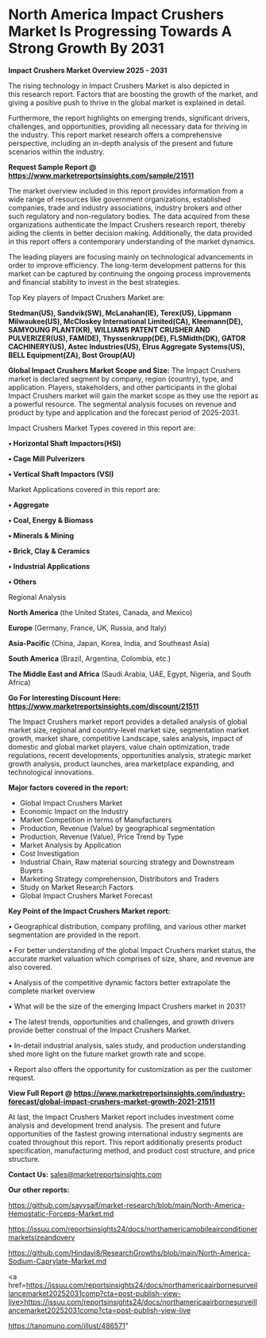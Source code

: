 # North America Impact Crushers Market Is Progressing Towards A Strong Growth By 2031

<Strong> Impact Crushers Market Overview 2025 - 2031</strong>

The rising technology in Impact Crushers Market is also depicted in this research report. Factors that are boosting the growth of the market, and giving a positive push to thrive in the global market is explained in detail.

Furthermore, the report highlights on emerging trends, significant drivers, challenges, and opportunities, providing all necessary data for thriving in the industry. This report market research offers a comprehensive perspective, including an in-depth analysis of the present and future scenarios within the industry.

<strong>Request Sample Report @ <a href=https://www.marketreportsinsights.com/sample/21511>https://www.marketreportsinsights.com/sample/21511</a></strong>

The market overview included in this report provides information from a wide range of resources like government organizations, established companies, trade and industry associations, industry brokers and other such regulatory and non-regulatory bodies. The data acquired from these organizations authenticate the Impact Crushers research report, thereby aiding the clients in better decision making. Additionally, the data provided in this report offers a contemporary understanding of the market dynamics.

The leading players are focusing mainly on technological advancements in order to improve efficiency. The long-term development patterns for this market can be captured by continuing the ongoing process improvements and financial stability to invest in the best strategies.

Top Key players of Impact Crushers Market are:

<strong>Stedman(US), Sandvik(SW), McLanahan(IE), Terex(US), Lippmann Milwaukee(US), McCloskey International Limited(CA), Kleemann(DE), SAMYOUNG PLANT(KR), WILLIAMS PATENT CRUSHER AND PULVERIZER(US), FAM(DE), Thyssenkrupp(DE), FLSMidth(DK), GATOR CACHINERY(US), Astec Industries(US), Elrus Aggregate Systems(US), BELL Equipment(ZA), Bost Group(AU)</strong>

<strong><b>Global Impact Crushers Market Scope and Size:</b></strong>
The Impact Crushers market is declared segment by company, region (country), type, and application. Players, stakeholders, and other participants in the global Impact Crushers market will gain the market scope as they use the report as a powerful resource. The segmental analysis focuses on revenue and product by type and application and the forecast period of 2025-2031.

Impact Crushers Market Types covered in this report are:

<strong>• Horizontal Shaft Impactors(HSI)

• Cage Mill Pulverizers

• Vertical Shaft Impactors (VSI)</strong>

Market Applications covered in this report are:

<strong>• Aggregate

• Coal, Energy & Biomass

• Minerals & Mining

• Brick, Clay & Ceramics

• Industrial Applications

• Others</strong> 

Regional Analysis

<strong>North America</strong> (the United States, Canada, and Mexico)

<strong>Europe</strong> (Germany, France, UK, Russia, and Italy)

<strong>Asia-Pacific</strong> (China, Japan, Korea, India, and Southeast Asia)

<strong>South America</strong> (Brazil, Argentina, Colombia, etc.)

<strong>The Middle East and Africa</strong> (Saudi Arabia, UAE, Egypt, Nigeria, and South Africa)

<strong>Go For Interesting Discount Here: <a href=https://www.marketreportsinsights.com/discount/21511>https://www.marketreportsinsights.com/discount/21511</a></strong>

The Impact Crushers market report provides a detailed analysis of global market size, regional and country-level market size, segmentation market growth, market share, competitive Landscape, sales analysis, impact of domestic and global market players, value chain optimization, trade regulations, recent developments, opportunities analysis, strategic market growth analysis, product launches, area marketplace expanding, and technological innovations.

<strong><b>Major factors covered in the report:</b></strong>
<ul>
  <li>Global Impact Crushers Market </li>
  <li>Economic Impact on the Industry</li>
  <li>Market Competition in terms of Manufacturers</li>
  <li>Production, Revenue (Value) by geographical segmentation</li>
  <li>Production, Revenue (Value), Price Trend by Type</li>
  <li>Market Analysis by Application</li>
  <li>Cost Investigation</li>
  <li>Industrial Chain, Raw material sourcing strategy and Downstream Buyers</li>
  <li>Marketing Strategy comprehension, Distributors and Traders</li>
  <li>Study on Market Research Factors</li>
  <li>Global Impact Crushers Market Forecast</li>
</ul>

<strong><b>Key Point of the Impact Crushers Market report:</b></strong>

• Geographical distribution, company profiling, and various other market segmentation are provided in the report.

• For better understanding of the global Impact Crushers market status, the accurate market valuation which comprises of size, share, and revenue are also covered.

• Analysis of the competitive dynamic factors better extrapolate the complete market overview

• What will be the size of the emerging Impact Crushers market in 2031?

• The latest trends, opportunities and challenges, and growth drivers provide better construal of the Impact Crushers Market.

• In-detail industrial analysis, sales study, and production understanding shed more light on the future market growth rate and scope.

• Report also offers the opportunity for customization as per the customer request.

<strong><b>View Full Report @ <a href=https://www.marketreportsinsights.com/industry-forecast/global-impact-crushers-market-growth-2021-21511>https://www.marketreportsinsights.com/industry-forecast/global-impact-crushers-market-growth-2021-21511</a></b></strong>


At last, the Impact Crushers Market report includes investment come analysis and development trend analysis. The present and future opportunities of the fastest growing international industry segments are coated throughout this report. This report additionally presents product specification, manufacturing method, and product cost structure, and price structure.

<strong>Contact Us:</strong>
sales@marketreportsinsights.com

<strong>Our other reports:</strong>

<a href=https://github.com/sayysaif/market-research/blob/main/North-America-Hemostatic-Forceps-Market.md>https://github.com/sayysaif/market-research/blob/main/North-America-Hemostatic-Forceps-Market.md</a>

<a href=https://issuu.com/reportsinsights24/docs/northamericamobileairconditionermarketsizeandoverv>https://issuu.com/reportsinsights24/docs/northamericamobileairconditionermarketsizeandoverv</a>

<a href=https://github.com/Hindavi8/ResearchGrowths/blob/main/North-America-Sodium-Caprylate-Market.md>https://github.com/Hindavi8/ResearchGrowths/blob/main/North-America-Sodium-Caprylate-Market.md</a>

<a href=https://issuu.com/reportsinsights24/docs/northamericaairbornesurveillancemarket20252031comp?cta=post-publish-view-live>https://issuu.com/reportsinsights24/docs/northamericaairbornesurveillancemarket20252031comp?cta=post-publish-view-live</a>

<a href=https://tanomuno.com/illust/486571>https://tanomuno.com/illust/486571</a>"
